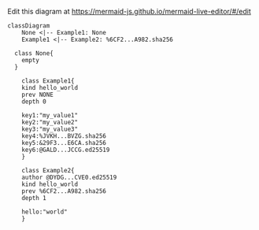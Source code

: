 Edit this diagram at https://mermaid-js.github.io/mermaid-live-editor/#/edit
```mermaid
classDiagram
	None <|-- Example1: None
	Example1 <|-- Example2: %6CF2...A982.sha256

  class None{
    empty
  }

	class Example1{
    kind hello_world
    prev NONE
    depth 0

    key1:"my_value1"
    key2:"my_value2"
    key3:"my_value3"
    key4:%JVKH...BVZG.sha256
    key5:&29F3...E6CA.sha256
    key6:@GALD...JCCG.ed25519
	}

	class Example2{
    author @DYDG...CVE0.ed25519
    kind hello_world
    prev %6CF2...A982.sha256
    depth 1

    hello:"world"
	}
```